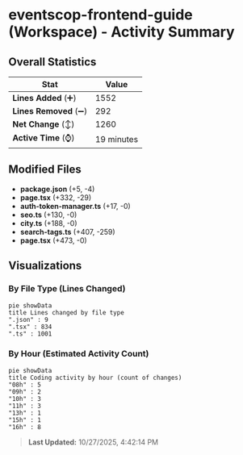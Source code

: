 # eventscop-frontend-guide (Workspace) - Activity Summary 

## Overall Statistics

| Stat                   | Value                                                             |
| ---------------------- | ----------------------------------------------------------------- |
| **Lines Added** (➕)   | 1552                                          |
| **Lines Removed** (➖) | 292                                        |
| **Net Change** (↕)    | 1260                |
| **Active Time** (⌚)   | 19 minutes |


## Modified Files
- **package.json** (+5, -4)
- **page.tsx** (+332, -29)
- **auth-token-manager.ts** (+17, -0)
- **seo.ts** (+130, -0)
- **city.ts** (+188, -0)
- **search-tags.ts** (+407, -259)
- **page.tsx** (+473, -0)

## Visualizations

### By File Type (Lines Changed)

```mermaid
pie showData
title Lines changed by file type
".json" : 9
".tsx" : 834
".ts" : 1001
```

### By Hour (Estimated Activity Count)

```mermaid
pie showData
title Coding activity by hour (count of changes)
"08h" : 5
"09h" : 2
"10h" : 3
"11h" : 3
"13h" : 1
"15h" : 1
"16h" : 8
```


> **Last Updated:** 10/27/2025, 4:42:14 PM